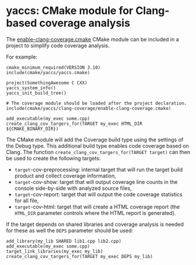 # yaccs: CMake module for Clang-based coverage analysis #

The [enable-clang-coverage.cmake](enable-clang-coverage.cmake) CMake module can be included in a project to simplify code coverage analysis.

For example:

```console
cmake_minimum_required(VERSION 3.10)
include(cmake/yaccs/yaccs.cmake)

project(SomethingAwesome C CXX)
yaccs_system_info()
yaccs_init_build_tree()

# The coverage module should be loaded after the project declaration.
include(cmake/yaccs/clang-coverage/enable-clang-coverage.cmake)

add_executable(my_exec some.cpp)
create_clang_cov_targers_for(TARGET my_exec HTML_DIR ${CMAKE_BINARY_DIR})
```

The CMake module will add the Coverage build type using the settings of the Debug type. This additional build type enables code coverage based on Clang. The function `create_clang_cov_targers_for(TARGET target)` can then be used to create the following targets:

* `target`-cov-preprocessing: internal target that will run the target build product and collect coverage information,
* `target`-cov-show: target that will output coverage line counts in the console side-by-side with analyzed source files,
* `target`-cov-report: target that will output the code coverage statistics for all file,
* `target`-cov-html: target that will create a HTML coverage report (the `HTML_DIR` parameter controls where the HTML report is generated).

If the target depends on shared libraries and coverage analysis is needed for these as well the `DEPS` parameter should be used:

```console
add_library(my_lib SHARED lib1.cpp lib2.cpp)
add_executable(my_exec some.cpp)
target_link_libraries(my_exec my_lib)
create_clang_cov_targers_for(TARGET my_exec DEPS my_lib)
```
